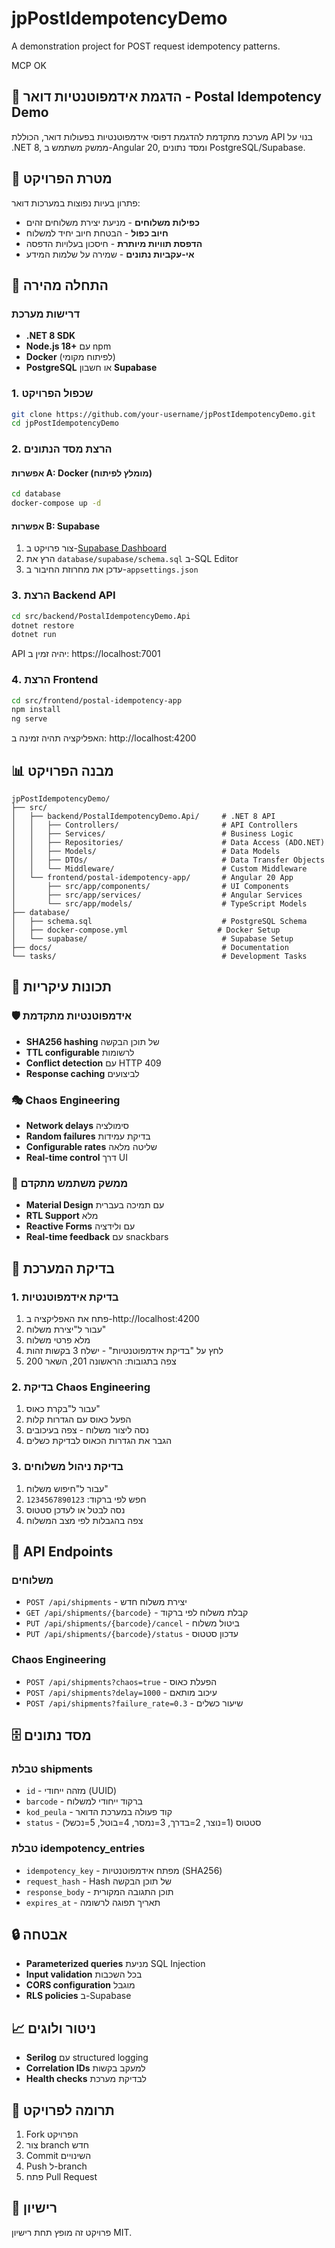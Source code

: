 # jpPostIdempotencyDemo

A demonstration project for POST request idempotency patterns.

MCP OK 

## 📮 הדגמת אידמפוטנטיות דואר - Postal Idempotency Demo

מערכת מתקדמת להדגמת דפוסי אידמפוטנטיות בפעולות דואר, הכוללת API בנוי על .NET 8, ממשק משתמש ב-Angular 20, ומסד נתונים PostgreSQL/Supabase.

## 🎯 **מטרת הפרויקט**

פתרון בעיות נפוצות במערכות דואר:
- **כפילות משלוחים** - מניעת יצירת משלוחים זהים
- **חיוב כפול** - הבטחת חיוב יחיד למשלוח
- **הדפסת תוויות מיותרת** - חיסכון בעלויות הדפסה
- **אי-עקביות נתונים** - שמירה על שלמות המידע

## 🚀 **התחלה מהירה**

### **דרישות מערכת**
- **.NET 8 SDK**
- **Node.js 18+** עם npm
- **Docker** (לפיתוח מקומי)
- **PostgreSQL** או חשבון **Supabase**

### **1. שכפול הפרויקט**
```bash
git clone https://github.com/your-username/jpPostIdempotencyDemo.git
cd jpPostIdempotencyDemo
```

### **2. הרצת מסד הנתונים**

#### **אפשרות A: Docker (מומלץ לפיתוח)**
```bash
cd database
docker-compose up -d
```

#### **אפשרות B: Supabase**
1. צור פרויקט ב-[Supabase Dashboard](https://app.supabase.com)
2. הרץ את `database/supabase/schema.sql` ב-SQL Editor
3. עדכן את מחרוזת החיבור ב-`appsettings.json`

### **3. הרצת Backend API**
```bash
cd src/backend/PostalIdempotencyDemo.Api
dotnet restore
dotnet run
```
API יהיה זמין ב: https://localhost:7001

### **4. הרצת Frontend**
```bash
cd src/frontend/postal-idempotency-app
npm install
ng serve
```
האפליקציה תהיה זמינה ב: http://localhost:4200

## 📊 **מבנה הפרויקט**

```
jpPostIdempotencyDemo/
├── src/
│   ├── backend/PostalIdempotencyDemo.Api/     # .NET 8 API
│   │   ├── Controllers/                       # API Controllers
│   │   ├── Services/                          # Business Logic
│   │   ├── Repositories/                      # Data Access (ADO.NET)
│   │   ├── Models/                            # Data Models
│   │   ├── DTOs/                              # Data Transfer Objects
│   │   └── Middleware/                        # Custom Middleware
│   └── frontend/postal-idempotency-app/       # Angular 20 App
│       ├── src/app/components/                # UI Components
│       ├── src/app/services/                  # Angular Services
│       └── src/app/models/                    # TypeScript Models
├── database/
│   ├── schema.sql                             # PostgreSQL Schema
│   ├── docker-compose.yml                    # Docker Setup
│   └── supabase/                              # Supabase Setup
├── docs/                                      # Documentation
└── tasks/                                     # Development Tasks
```

## 🔧 **תכונות עיקריות**

### **🛡️ אידמפוטנטיות מתקדמת**
- **SHA256 hashing** של תוכן הבקשה
- **TTL configurable** לרשומות
- **Conflict detection** עם HTTP 409
- **Response caching** לביצועים

### **🎭 Chaos Engineering**
- **Network delays** סימולציה
- **Random failures** בדיקת עמידות
- **Configurable rates** שליטה מלאה
- **Real-time control** דרך UI

### **📱 ממשק משתמש מתקדם**
- **Material Design** עם תמיכה בעברית
- **RTL Support** מלא
- **Reactive Forms** עם ולידציה
- **Real-time feedback** עם snackbars

## 🧪 **בדיקת המערכת**

### **1. בדיקת אידמפוטנטיות**
1. פתח את האפליקציה ב-http://localhost:4200
2. עבור ל"יצירת משלוח"
3. מלא פרטי משלוח
4. לחץ על "בדיקת אידמפוטנטיות" - ישלח 3 בקשות זהות
5. צפה בתגובות: הראשונה 201, השאר 200

### **2. בדיקת Chaos Engineering**
1. עבור ל"בקרת כאוס"
2. הפעל כאוס עם הגדרות קלות
3. נסה ליצור משלוח - צפה בעיכובים
4. הגבר את הגדרות הכאוס לבדיקת כשלים

### **3. בדיקת ניהול משלוחים**
1. עבור ל"חיפוש משלוח"
2. חפש לפי ברקוד: `1234567890123`
3. נסה לבטל או לעדכן סטטוס
4. צפה בהגבלות לפי מצב המשלוח

## 🔗 **API Endpoints**

### **משלוחים**
- `POST /api/shipments` - יצירת משלוח חדש
- `GET /api/shipments/{barcode}` - קבלת משלוח לפי ברקוד
- `PUT /api/shipments/{barcode}/cancel` - ביטול משלוח
- `PUT /api/shipments/{barcode}/status` - עדכון סטטוס

### **Chaos Engineering**
- `POST /api/shipments?chaos=true` - הפעלת כאוס
- `POST /api/shipments?delay=1000` - עיכוב מותאם
- `POST /api/shipments?failure_rate=0.3` - שיעור כשלים

## 🗄️ **מסד נתונים**

### **טבלת shipments**
- `id` - מזהה ייחודי (UUID)
- `barcode` - ברקוד ייחודי למשלוח
- `kod_peula` - קוד פעולה במערכת הדואר
- `status` - סטטוס (1=נוצר, 2=בדרך, 3=נמסר, 4=בוטל, 5=נכשל)

### **טבלת idempotency_entries**
- `idempotency_key` - מפתח אידמפוטנטיות (SHA256)
- `request_hash` - Hash של תוכן הבקשה
- `response_body` - תוכן התגובה המקורית
- `expires_at` - תאריך תפוגה לרשומה

## 🔒 **אבטחה**

- **Parameterized queries** מניעת SQL Injection
- **Input validation** בכל השכבות
- **CORS configuration** מוגבל
- **RLS policies** ב-Supabase

## 📈 **ניטור ולוגים**

- **Serilog** עם structured logging
- **Correlation IDs** למעקב בקשות
- **Health checks** לבדיקת מערכת

## 🤝 **תרומה לפרויקט**

1. Fork הפרויקט
2. צור branch חדש
3. Commit השינויים
4. Push ל-branch
5. פתח Pull Request

## 📄 **רישיון**

פרויקט זה מופץ תחת רישיון MIT.
